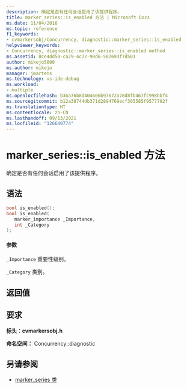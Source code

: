 ```yaml
---
description: 确定是否有任何会话启用了该提供程序。
title: marker_series::is_enabled 方法 | Microsoft Docs
ms.date: 11/04/2016
ms.topic: reference
f1_keywords:
- cvmarkersobj/Concurrency, diagnostic::marker_series::is_enabled
helpviewer_keywords:
- Concurrency, diagnostic::marker_series::is_enabled method
ms.assetid: 8ce4dd50-ca29-4c72-98d6-582693f7d501
author: mikejo5000
ms.author: mikejo
manager: jmartens
ms.technology: vs-ide-debug
ms.workload:
- multiple
ms.openlocfilehash: b36a76b8d404606b97672a78d8fb467fc998bbf4
ms.sourcegitcommit: b12a38744db371d2894769ecf305585f9577792f
ms.translationtype: HT
ms.contentlocale: zh-CN
ms.lasthandoff: 09/13/2021
ms.locfileid: "126640774"
---
```

# <a name="marker_seriesis_enabled-method"></a>marker_series::is_enabled 方法
确定是否有任何会话启用了该提供程序。

## <a name="syntax"></a>语法

```cpp
bool is_enabled();
bool is_enabled(
   marker_importance _Importance,
   int _Category
);
```

#### <a name="parameters"></a>参数
 `_Importance` 重要性级别。

 `_Category` 类别。

## <a name="return-value"></a>返回值

## <a name="requirements"></a>要求
 **标头：cvmarkersobj.h** 

 **命名空间：** Concurrency::diagnostic

## <a name="see-also"></a>另请参阅
- [marker_series 类](../profiling/marker-series-class.md)
